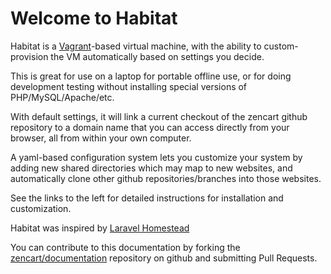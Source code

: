 Welcome to Habitat
==================

Habitat is a [Vagrant](https://www.vagrantup.com/)-based virtual machine, with the ability to custom-provision the VM automatically based on settings you decide.

This is great for use on a laptop for portable offline use, or for doing development testing without installing special versions of PHP/MySQL/Apache/etc.

With default settings, it will link a current checkout of the zencart github repository to a domain name that you can access directly from your browser, all from within your own computer. 

A yaml-based configuration system lets you customize your system by adding new shared directories which may map to new websites, and automatically clone other github repositories/branches into those websites.

See the links to the left for detailed instructions for installation and customization.


Habitat was inspired by [Laravel Homestead](http://github.com/laravel/homestead)

You can contribute to this documentation by forking the [zencart/documentation](https://github.com/zencart/documentation) repository on github and submitting Pull Requests.
